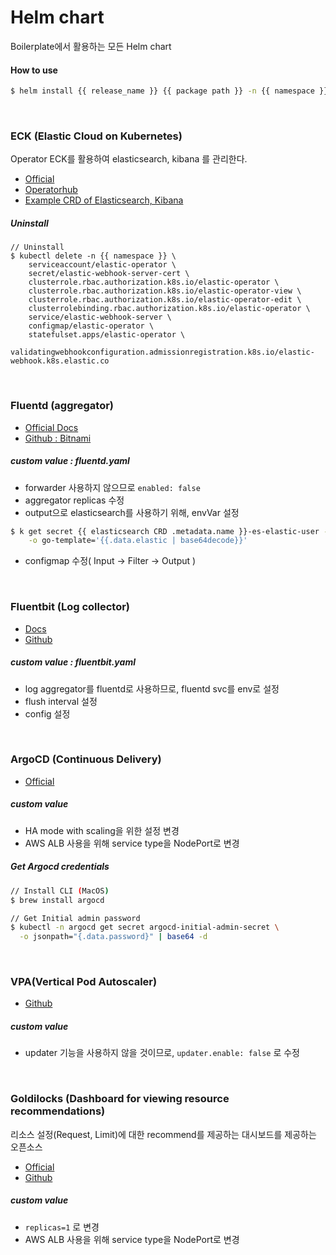 # Helm chart
Boilerplate에서 활용하는 모든 Helm chart

#### How to use
```bash
$ helm install {{ release_name }} {{ package path }} -n {{ namespace }} -f {{ custom your chart value }}
```
<br>

### ECK (Elastic Cloud on Kubernetes)
Operator ECK를 활용하여 elasticsearch, kibana 를 관리한다.  

* [Official](https://www.elastic.co/guide/en/cloud-on-k8s/master/index.html)
* [Operatorhub](https://operatorhub.io/operator/elastic-cloud-eck)
* [Example CRD of Elasticsearch, Kibana](https://github.com/JeongPope/infra-k8s/tree/master/kubernetes/common/devops/eck)

##### Uninstall
```
// Uninstall
$ kubectl delete -n {{ namespace }} \
    serviceaccount/elastic-operator \
    secret/elastic-webhook-server-cert \
    clusterrole.rbac.authorization.k8s.io/elastic-operator \
    clusterrole.rbac.authorization.k8s.io/elastic-operator-view \
    clusterrole.rbac.authorization.k8s.io/elastic-operator-edit \
    clusterrolebinding.rbac.authorization.k8s.io/elastic-operator \
    service/elastic-webhook-server \
    configmap/elastic-operator \ 
    statefulset.apps/elastic-operator \
    validatingwebhookconfiguration.admissionregistration.k8s.io/elastic-webhook.k8s.elastic.co
```
<br>

### Fluentd (aggregator)
* [Official Docs](https://docs.fluentd.org)
* [Github : Bitnami](https://github.com/bitnami/charts/tree/master/bitnami/fluentd/)

##### custom value : fluentd.yaml
* forwarder 사용하지 않으므로 `enabled: false`
* aggregator replicas 수정
* output으로 elasticsearch를 사용하기 위해, envVar 설정
```bash
$ k get secret {{ elasticsearch CRD .metadata.name }}-es-elastic-user -n monitoring \
    -o go-template='{{.data.elastic | base64decode}}'
```
* configmap 수정( Input -> Filter -> Output )

<br>

### Fluentbit (Log collector)
* [Docs](https://docs.fluentbit.io/manual/v/1.3/)
* [Github](https://github.com/fluent/helm-charts/tree/main/charts/fluent-bit)

##### custom value : fluentbit.yaml
* log aggregator를 fluentd로 사용하므로, fluentd svc를 env로 설정
* flush interval 설정
* config 설정


<br>

### ArgoCD (Continuous Delivery)
* [Official](https://argo-cd.readthedocs.io/en/stable/)

##### custom value
* HA mode with scaling을 위한 설정 변경
* AWS ALB 사용을 위해 service type을 NodePort로 변경

##### Get Argocd credentials
```bash
// Install CLI (MacOS)
$ brew install argocd

// Get Initial admin password
$ kubectl -n argocd get secret argocd-initial-admin-secret \
  -o jsonpath="{.data.password}" | base64 -d
```
<br>

### VPA(Vertical Pod Autoscaler)
* [Github](https://github.com/kubernetes/autoscaler/tree/master/vertical-pod-autoscaler)

##### custom value
* updater 기능을 사용하지 않을 것이므로, `updater.enable: false` 로 수정
<br>

### Goldilocks (Dashboard for viewing resource recommendations)
리소스 설정(Request, Limit)에 대한 recommend를 제공하는 대시보드를 제공하는 오픈소스

* [Official](https://goldilocks.docs.fairwinds.com/#how-can-this-help-with-my-resource-settings)
* [Github](https://github.com/FairwindsOps/goldilocks)

##### custom value
* `replicas=1` 로 변경
* AWS ALB 사용을 위해 service type을 NodePort로 변경
